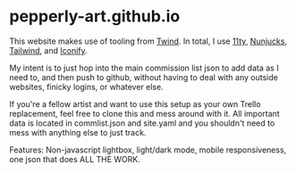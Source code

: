 # pepperly-art.github.io

This website makes use of tooling from [Twind](https://craigerskine.github.io/11ty-twind/). In total, I use [11ty](https://www.11ty.dev/), [Nunjucks](https://mozilla.github.io/nunjucks/), [Tailwind](https://tailwindcss.com/), and [Iconify](https://icon-sets.iconify.design/).

My intent is to just hop into the main commission list json to add data as I need to, and then push to github, without having to deal with any outside websites, finicky logins, or whatever else.

If you're a fellow artist and want to use this setup as your own Trello replacement, feel free to clone this and mess around with it. All important data is located in commlist.json and site.yaml and you shouldn't need to mess with anything else to just track. 

Features: Non-javascript lightbox, light/dark mode, mobile responsiveness, one json that does ALL THE WORK.